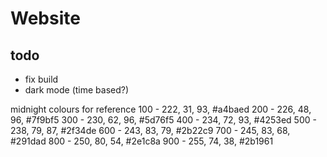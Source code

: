 # Website


## todo

* fix build
* dark mode (time based?)





midnight colours for reference
100 - 222, 31, 93, #a4baed
200 - 226, 48, 96, #7f9bf5
300 - 230, 62, 96, #5d76f5
400 - 234, 72, 93, #4253ed
500 - 238, 79, 87, #2f34de
600 - 243, 83, 79, #2b22c9
700 - 245, 83, 68, #291dad
800 - 250, 80, 54, #2e1c8a
900 - 255, 74, 38, #2b1961
